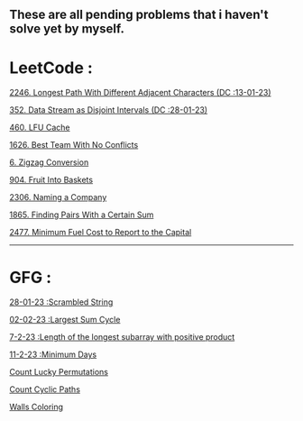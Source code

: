 ## These are all pending problems that i haven't solve yet by myself.
# LeetCode :
<a href="https://leetcode.com/problems/longest-path-with-different-adjacent-characters/">2246. Longest Path With Different Adjacent Characters (DC :13-01-23)</a>

<a href="https://leetcode.com/problems/data-stream-as-disjoint-intervals/">352. Data Stream as Disjoint Intervals (DC :28-01-23)
</a>

<a href="https://leetcode.com/problems/lfu-cache/">460. LFU Cache</a>

<a href="https://leetcode.com/problems/best-team-with-no-conflicts/">1626. Best Team With No Conflicts</a>

<a href="https://leetcode.com/problems/zigzag-conversion/">6. Zigzag Conversion</a>

<a href="https://leetcode.com/problems/fruit-into-baskets/">904. Fruit Into Baskets</a>

<a href="https://leetcode.com/problems/naming-a-company/">2306. Naming a Company</a>

<a href="https://leetcode.com/problems/count-the-number-of-fair-pairs/">1865. Finding Pairs With a Certain Sum</a>

<a href="https://leetcode.com/problems/minimum-fuel-cost-to-report-to-the-capital/">2477. Minimum Fuel Cost to Report to the Capital</a>

------------------------------------------------------------------
# GFG :
<a href="https://practice.geeksforgeeks.org/problems/scrambled-string/1">28-01-23 :Scrambled String</a>

<a href="https://practice.geeksforgeeks.org/problems/51afa710a708c0681748445b509696dd588d5c40/1">02-02-23 :Largest Sum Cycle</a>

<a href="https://practice.geeksforgeeks.org/problems/4dfa8ba14d4c94f4d7637b6b5246782412f3aeb8/1">7-2-23 :Length of the longest subarray with positive product</a>

<a href="https://practice.geeksforgeeks.org/problems/f4d22b1f9d62e8bee0ff84e9fa51dc66eb5005ec/1">11-2-23 :Minimum Days</a>

<a href="https://practice.geeksforgeeks.org/problems/e9e2da3de3eb35679ca7e17b752ae877635f1a26/1">Count Lucky Permutations</a>

<a href="https://practice.geeksforgeeks.org/problems/aa0000a5f710ce8d41366b714341eef644ec7b82/1">Count Cyclic Paths</a>

<a href="https://practice.geeksforgeeks.org/problems/51b266505221b97522b1d2c86ddad1868a54831b/1">Walls Coloring</a>